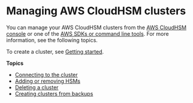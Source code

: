 # Managing AWS CloudHSM clusters<a name="manage-clusters"></a>

You can manage your AWS CloudHSM clusters from the [AWS CloudHSM console](https://console.aws.amazon.com/cloudhsm/) or one of the [AWS SDKs or command line tools](https://aws.amazon.com/tools/)\. For more information, see the following topics\.

To create a cluster, see [Getting started](getting-started.md)\.

**Topics**
+ [Connecting to the cluster](cluster-connect.md)
+ [Adding or removing HSMs](add-remove-hsm.md)
+ [Deleting a cluster](delete-cluster.md)
+ [Creating clusters from backups](create-cluster-from-backup.md)